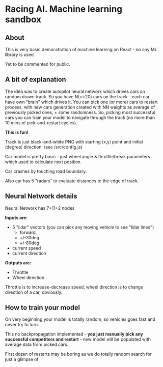 # Racing AI. Machine learning sandbox

## About
 This is very basic demonstration of machine learning on React - no any ML library is used.
 
 Yet to be commented for public.  
 
## A bit of explanation
The idea was to create autopilot neural network which drives cars on random drawn track.
So you have N(==20) cars on the track - each car have own "brain" which drives it.
You can pick one (or more) cars to restart process, with new cars generation created with NN weights as average of previously picked ones, + some randomness.
So, picking most successful cars you can train your model to navigate through the track (no more than 10 mins of pick-and-restart cycles).

**This is fun!** 

Track is just black-and-white PNG with starting (x,y) point and initial (degree) direction. (see /src/config.js) 
 
Car model is pretty basic - just wheel angle & throttle/break  parameters which used to calculate next position.

Car crashes by touching road boundary.  

Also car has 5 "radars" to evaluate distances to the edge of track.

## Neural Network details  
Neural Network has 7+11+2 nodes

**Inputs are:**
- 5 "lidar" vectors (you can pick any moving vehicle to see "lidar lines") 
  - forward, 
  - +/-30deg 
  - +/-80deg
- current speed
- current direction

**Outputs are:**
- Throttle
- Wheel direction

Throttle is to increase-decrease speed, wheel direction is to change direction of a car, obviously.

## How to train your model

On very beginning your model is totally random, so vehicles goes fast and never try to turn. 

This no backpropagation implemented - **you just manually pick any successful competitors and restart** - new model will be populated 
with average data from picked cars.          

First dozen of restarts may be boring as we do totally random search for just a glimpse of  

